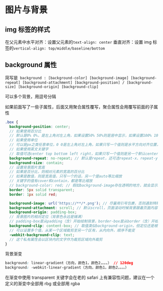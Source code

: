 # 图片与背景

## img 标签的样式

在父元素中水平对齐：设置父元素的`text-align: center`
垂直对齐：设置 img 标签的`vertical-align: top/middle/baseline/bottom`

## background 属性

简写是` background : [background-color] [background-image] [background-repeat] [background-attachment] [background-position] / [background-size] [background-origin] [background-clip]`

可以多个背景，用逗号分隔

如果前面写了一些子属性，后面又用聚合属性覆写，聚合属性会用覆写前面的子属性

```scss
.box {
  background-position: center;
  // 如果使用百分比
  // 默认是0% 0%，是左上角对左上角，如果设置50% 50%则是居中显示，如果设置100% 100%则是右下角对右下角，如果只写一个值则是水平方向对齐位置，垂直方向默认50%
  // 如果使用单位
  // 可以是px之类任意单位，0 0是左上角对左上角，如果只写一个值则是水平方向对齐位置，垂直方向默认50%
  // 如果使用英文关键字
  // 取值可选center top bottom left right，如果只写一个值则是另一个默认center
  background-repeat: no-repeat; // 默认是repeat，还可选repeat-x、repeat-y
  background-size: contain;
  // 设置背景图片宽高
  // 如果是百分比，则相对元素的宽高的百分比
  // 如果是数值，则是宽高值，只写一个的话，另一个是auto等比缩放
  // 关键字的值有cover和contain，都是等比缩放
  // background-color: red; // 假如background-image存在透明的地方，就会显示background-color // 默认是transparent
  border: 5px solid transparent;
  border: 1px solid red;

  background-image: url('https://**/*.png'); // 尽量用引号包裹，否则遇到特殊字符可能会识别出错
  background-attachment: scroll; // 默认scroll，页面滚动时候背景跟着页面内容滚动，还可选fixed，页面滚动时候背景不滚动
  background-origin: padding-box;
  // 背景图片的相对定位（背景色永远是铺满）
  // padding-box是从padding（含）开始绘制背景，border-box是从border（含）开始绘制背景，content-box是从content（含）开始绘制背景
  background-clip: content-box; // 取值类似background-origin，但定位还是根据background-origin，然后再根据这个属性进行裁剪，只显示范围内的背景
  // 可以设置多个值，从某一个区域裁剪至另一个区有，从内向外，顺序不能变
  -webkit-background-clip: text;
  // 这个私有属性会以区块内的文字作为裁剪区域向外裁剪
}
```

背景渐变

```css
background: linear-gradient（方向，颜色1，颜色2，。。。） // 120deg
background: -webkit-linear-gradient（方向，颜色1，颜色2，。。。）
```

在渐变中使用 transparent 关键字会在老的 safari 上有兼容性问题，建议在一个定义的渐变中全部用 rbg 或全部用 rgba
